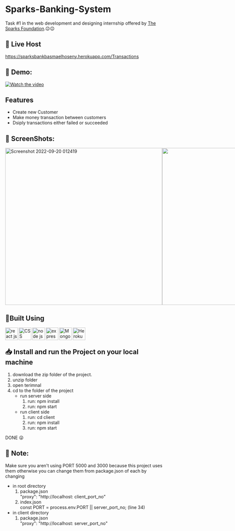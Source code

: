 # Sparks-Banking-System
Task #1 in the web development and designing internship offered by <a href="https://www.linkedin.com/company/the-sparks-foundation/">The Sparks Foundation</a>.😉😉
 
## 🔴 Live Host
https://sparksbankbasmaelhoseny.herokuapp.com/Transactions

## 🎥 Demo:
[![Watch the video](https://img.youtube.com/vi/OXhK_JB4K_U/maxresdefault.jpg)](https://www.youtube.com/watch?v=OXhK_JB4K_U)

## Features
<ul>
<li>Create new Customer</li>
<li>Make money transaction between customers</li>
<li>Dsiply transactions either failed or succeeded</li>
</ul>

## 📸 ScreenShots:
 <div style="display: flex;">
<img width="500" alt="Screenshot 2022-09-20 012419" src="https://user-images.githubusercontent.com/72309546/191136282-fa4c87f3-5922-4fa8-a879-f218fd5e5c44.png"/>
<img width="500"  margin="auto" cealt="Screenshot 2022-09-20 012433" src="https://user-images.githubusercontent.com/72309546/191136285-e82ebb7f-26f8-4de8-a939-7483c3da9d84.png"/>
<img width="500" alt="Screenshot 2022-09-20 012446" src="https://user-images.githubusercontent.com/72309546/191136668-0deaea26-c996-43e9-acbd-2f9758110bd5.png"/>
<img width="500" alt="Screenshot 2022-09-20 012504" src="https://user-images.githubusercontent.com/72309546/191136278-dfdddcf3-7589-42db-bc7d-45147217abe0.png"/>
</div>

## 🔨Built Using
<img height="40" align="left" alt="react js" src="https://cdn0.iconfinder.com/data/icons/logos-brands-in-colors/128/react-1024.png"/>
<img height="40" align="left" alt="CSS" src="https://upload.wikimedia.org/wikipedia/commons/thumb/d/d5/CSS3_logo_and_wordmark.svg/1200px-CSS3_logo_and_wordmark.svg.png"/>
<img height="40" align="left" alt="node js" src="https://upload.wikimedia.org/wikipedia/commons/thumb/d/d9/Node.js_logo.svg/590px-Node.js_logo.svg.png"/>
<img height="40" align="left" alt="express js" src="https://miro.medium.com/max/1400/1*i2fRBk3GsYLeUk_Rh7AzHw.png"/>
<img height="40" align="left" alt="Mongo DB" src="https://upload.wikimedia.org/wikipedia/commons/thumb/9/93/MongoDB_Logo.svg/2560px-MongoDB_Logo.svg.png"/>
<img height="40" align="left" alt="Heroku" src="https://upload.wikimedia.org/wikipedia/commons/thumb/e/ec/Heroku_logo.svg/2560px-Heroku_logo.svg.png"/>

</br></br>
## 📥 Install and run the Project on your local machine
<ol>
<li>download the zip folder of the project.</li>
<li>unzip folder</li>
<li>open terimnal</li>

<li>cd to the folder of the project
<ul>

<li>
run server side
<ol>
<li>run: npm install </li>
<li>run: npm start </li>
</ol>
</li>

<li>
run client side
<ol>
<li>run: cd client</li>
<li>run: npm install </li>
<li>run: npm start </li>
</ol>
</li>

</ul>
</li>

</ol>
DONE 😜

## 📝 Note:
Make sure you aren't using PORT 5000 and 3000 because this project uses them otherwise you can change them from package.json of each
by changing 
<ul>
<li>in root directory 
<ol>
 <li>package.json </br>
 "proxy": "http://localhost: client_port_no"
 <li>index.json<br>
 const PORT = process.env.PORT || server_port_no;  (line 34)
 </li>
 </ol>
 </li>
 
 <li>in client directory 
<ol>
 <li>package.json </br>
 "proxy": "http://localhost: server_port_no"
 </ol>
 </li>
</ul>

